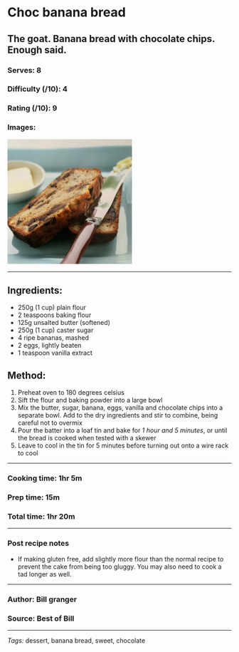 # Choc banana bread
## The goat. Banana bread with chocolate chips. Enough said.

### Serves: 8
### Difficulty (/10): 4
### Rating (/10): 9
### Images:

![choc_banana_bread_img1](../resources/images/choc_banana_bread_img1.jpeg)

----
## Ingredients:
- 250g (1 cup) plain flour
- 2 teaspoons baking flour
- 125g unsalted butter (softened)
- 250g (1 cup) caster sugar
- 4 ripe bananas, mashed
- 2 eggs, lightly beaten
- 1 teaspoon vanilla extract

## Method:
1. Preheat oven to 180 degrees celsius
2. Sift the flour and baking powder into a large bowl
3. Mix the butter, sugar, banana, eggs, vanilla and chocolate chips into a separate bowl. Add to the dry ingredients and stir to combine, being careful not to overmix
4. Pour the batter into a loaf tin and bake for *1 hour and 5 minutes*, or until the bread is cooked when tested with a skewer
5. Leave to cool in the tin for 5 minutes before turning out onto a wire rack to cool

----
### Cooking time: 1hr 5m
### Prep time: 15m
### Total time: 1hr 20m
----
### Post recipe notes
- If making gluten free, add slightly more flour than the normal recipe to prevent the cake from being too gluggy. You may also need to cook a tad longer as well.

----
### Author: Bill granger
### Source: Best of Bill
----
*Tags:*
dessert, banana bread, sweet, chocolate